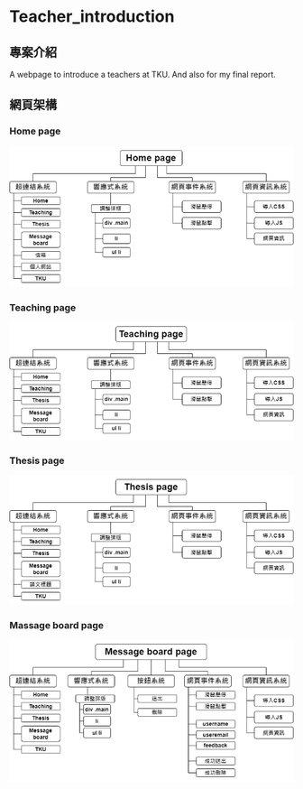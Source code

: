 # Teacher_introduction

## 專案介紹
A webpage to introduce a teachers at TKU.
And also for my final report.

## 網頁架構
### Home page
![](Architecture_diagram/Home.png)

### Teaching page
![](Architecture_diagram/Teaching.png)

### Thesis page
![](Architecture_diagram/Thesis.png)

### Massage board page
![](Architecture_diagram/Message_board.png)
